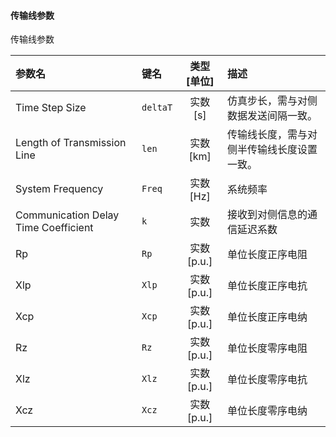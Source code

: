 <!--
DO NOT EDIT THIS FILE DIRECTLY.
This file is generated by tools/comp-docs.js.
All changes will be overwritten by regeneration.
-->

<slot class="model-parameters">

#### 传输线参数

传输线参数

| 参数名 | 键名 | 类型 [单位] | 描述 |
|:------ |:---- |:-----------:|:---- |
| Time Step Size | `deltaT` | 实数 [s] | 仿真步长，需与对侧数据发送间隔一致。 |
| Length of Transmission Line | `len` | 实数 [km] | 传输线长度，需与对侧半传输线长度设置一致。 |
| System Frequency | `Freq` | 实数 [Hz] | 系统频率 |
| Communication Delay Time Coefficient | `k` | 实数 | 接收到对侧信息的通信延迟系数 |
| Rp | `Rp` | 实数 [p\.u\.] | 单位长度正序电阻 |
| Xlp | `Xlp` | 实数 [p\.u\.] | 单位长度正序电抗 |
| Xcp | `Xcp` | 实数 [p\.u\.] | 单位长度正序电纳 |
| Rz | `Rz` | 实数 [p\.u\.] | 单位长度零序电阻 |
| Xlz | `Xlz` | 实数 [p\.u\.] | 单位长度零序电抗 |
| Xcz | `Xcz` | 实数 [p\.u\.] | 单位长度零序电纳 |


</slot>
